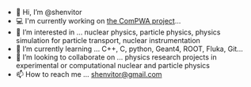 - 👋 Hi, I’m @shenvitor
- 💻 I'm currently working on [the ComPWA project](https://github.com/ComPWA)...
- 👀 I’m interested in ... nuclear physics, particle physics, physics simulation for particle transport, nuclear instrumentation
- 🌱 I’m currently learning ... C++, C, python, Geant4, ROOT, Fluka, Git...
- 💞️ I’m looking to collaborate on ... physics research projects in experimental or computational nuclear and particle physics
- 📫 How to reach me ... shenvitor@gmail.com

<!---
shenvitor/shenvitor is a ✨ special ✨ repository because its `README.md` (this file) appears on your GitHub profile.
You can click the Preview link to take a look at your changes.
--->
